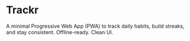 # Trackr
A minimal Progressive Web App (PWA) to track daily habits, build streaks, and stay consistent. Offline-ready. Clean UI.
